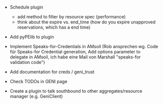 * Schedule plugin
  - add method to filter by resource spec (performance)
  - think about the expire vs. end_time (how do you expire unapproved reservations, which has a end time)
* Add pyPElib to plugin
* Implement Speaks-for-Credentials in AMsoil (Rob ansprechen wg. Code für Speaks-for Credential generation, Add options parameter to delegate in AMsoil, ich habe eine Mail von Marshall "speaks-for validation code")
* Add documentation for creds / geni_trust
* Check TODOs in GENI page

* Create a plugin to talk southbound to other aggregates/resource manager (e.g. GeniClient)
